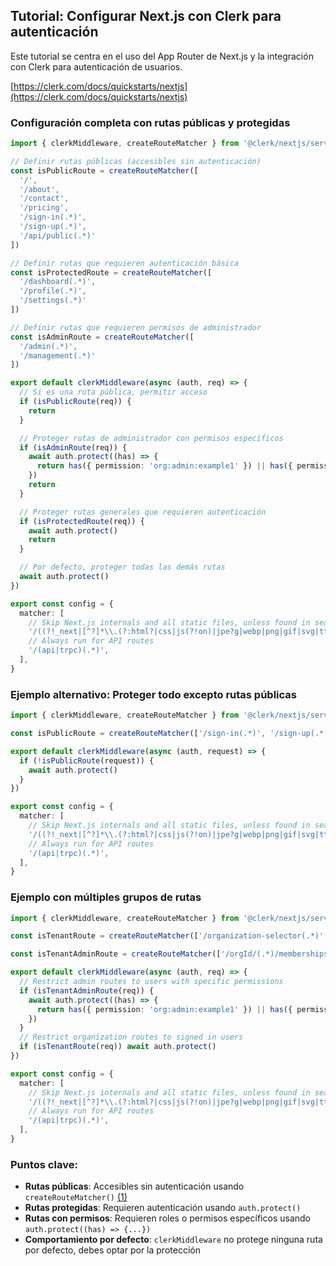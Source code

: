 
## Tutorial: Configurar Next.js con Clerk para autenticación 

Este tutorial se centra en el uso del App Router de Next.js y la integración con Clerk para autenticación de usuarios.

[https://clerk.com/docs/quickstarts/nextjs](https://clerk.com/docs/quickstarts/nextjs)


### Configuración completa con rutas públicas y protegidas

```typescript
import { clerkMiddleware, createRouteMatcher } from '@clerk/nextjs/server'

// Definir rutas públicas (accesibles sin autenticación)
const isPublicRoute = createRouteMatcher([
  '/',
  '/about',
  '/contact',
  '/pricing',
  '/sign-in(.*)',
  '/sign-up(.*)',
  '/api/public(.*)'
])

// Definir rutas que requieren autenticación básica
const isProtectedRoute = createRouteMatcher([
  '/dashboard(.*)',
  '/profile(.*)',
  '/settings(.*)'
])

// Definir rutas que requieren permisos de administrador
const isAdminRoute = createRouteMatcher([
  '/admin(.*)',
  '/management(.*)'
])

export default clerkMiddleware(async (auth, req) => {
  // Si es una ruta pública, permitir acceso
  if (isPublicRoute(req)) {
    return
  }

  // Proteger rutas de administrador con permisos específicos
  if (isAdminRoute(req)) {
    await auth.protect((has) => {
      return has({ permission: 'org:admin:example1' }) || has({ permission: 'org:admin:example2' })
    })
    return
  }

  // Proteger rutas generales que requieren autenticación
  if (isProtectedRoute(req)) {
    await auth.protect()
    return
  }

  // Por defecto, proteger todas las demás rutas
  await auth.protect()
})

export const config = {
  matcher: [
    // Skip Next.js internals and all static files, unless found in search params
    '/((?!_next|[^?]*\\.(?:html?|css|js(?!on)|jpe?g|webp|png|gif|svg|ttf|woff2?|ico|csv|docx?|xlsx?|zip|webmanifest)).*)',
    // Always run for API routes
    '/(api|trpc)(.*)',
  ],
}
```

### Ejemplo alternativo: Proteger todo excepto rutas públicas

```typescript
import { clerkMiddleware, createRouteMatcher } from '@clerk/nextjs/server'

const isPublicRoute = createRouteMatcher(['/sign-in(.*)', '/sign-up(.*)'])

export default clerkMiddleware(async (auth, request) => {
  if (!isPublicRoute(request)) {
    await auth.protect()
  }
})

export const config = {
  matcher: [
    // Skip Next.js internals and all static files, unless found in search params
    '/((?!_next|[^?]*\\.(?:html?|css|js(?!on)|jpe?g|webp|png|gif|svg|ttf|woff2?|ico|csv|docx?|xlsx?|zip|webmanifest)).*)',
    // Always run for API routes
    '/(api|trpc)(.*)',
  ],
}
```

### Ejemplo con múltiples grupos de rutas

```typescript
import { clerkMiddleware, createRouteMatcher } from '@clerk/nextjs/server'

const isTenantRoute = createRouteMatcher(['/organization-selector(.*)', '/orgid/(.*)'])

const isTenantAdminRoute = createRouteMatcher(['/orgId/(.*)/memberships', '/orgId/(.*)/domain'])

export default clerkMiddleware(async (auth, req) => {
  // Restrict admin routes to users with specific permissions
  if (isTenantAdminRoute(req)) {
    await auth.protect((has) => {
      return has({ permission: 'org:admin:example1' }) || has({ permission: 'org:admin:example2' })
    })
  }
  // Restrict organization routes to signed in users
  if (isTenantRoute(req)) await auth.protect()
})

export const config = {
  matcher: [
    // Skip Next.js internals and all static files, unless found in search params
    '/((?!_next|[^?]*\\.(?:html?|css|js(?!on)|jpe?g|webp|png|gif|svg|ttf|woff2?|ico|csv|docx?|xlsx?|zip|webmanifest)).*)',
    // Always run for API routes
    '/(api|trpc)(.*)',
  ],
}
```

### Puntos clave:

- **Rutas públicas**: Accesibles sin autenticación usando `createRouteMatcher()`  [(1)](https://clerk.com/docs/references/nextjs/clerk-middleware#protect-api-routes) 
- **Rutas protegidas**: Requieren autenticación usando `auth.protect()` 
- **Rutas con permisos**: Requieren roles o permisos específicos usando `auth.protect((has) => {...})` 
- **Comportamiento por defecto**: `clerkMiddleware` no protege ninguna ruta por defecto, debes optar por la protección 

